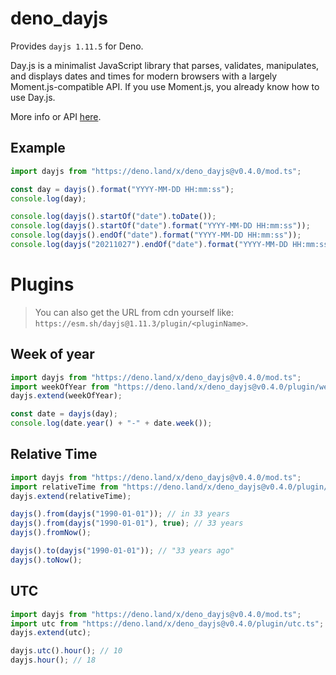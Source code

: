 # deno_dayjs

Provides `dayjs 1.11.5` for Deno.

Day.js is a minimalist JavaScript library that parses, validates, manipulates, and displays dates and times for
modern browsers with a largely Moment.js-compatible API. If you use Moment.js, you already know how to use Day.js.

More info or API [here](https://deno.land/x/dayjs).

## Example

```ts
import dayjs from "https://deno.land/x/deno_dayjs@v0.4.0/mod.ts";

const day = dayjs().format("YYYY-MM-DD HH:mm:ss");
console.log(day);

console.log(dayjs().startOf("date").toDate());
console.log(dayjs().startOf("date").format("YYYY-MM-DD HH:mm:ss"));
console.log(dayjs().endOf("date").format("YYYY-MM-DD HH:mm:ss"));
console.log(dayjs("20211027").endOf("date").format("YYYY-MM-DD HH:mm:ss"));
```

# Plugins

> You can also get the URL from cdn yourself like: `https://esm.sh/dayjs@1.11.3/plugin/<pluginName>`.

## Week of year

```ts
import dayjs from "https://deno.land/x/deno_dayjs@v0.4.0/mod.ts";
import weekOfYear from "https://deno.land/x/deno_dayjs@v0.4.0/plugin/weekOfYear.ts";
dayjs.extend(weekOfYear);

const date = dayjs(day);
console.log(date.year() + "-" + date.week());
```

## Relative Time

```ts
import dayjs from "https://deno.land/x/deno_dayjs@v0.4.0/mod.ts";
import relativeTime from "https://deno.land/x/deno_dayjs@v0.4.0/plugin/relativeTime.ts";
dayjs.extend(relativeTime);

dayjs().from(dayjs("1990-01-01")); // in 33 years
dayjs().from(dayjs("1990-01-01"), true); // 33 years
dayjs().fromNow();

dayjs().to(dayjs("1990-01-01")); // "33 years ago"
dayjs().toNow();
```

## UTC

```ts
import dayjs from "https://deno.land/x/deno_dayjs@v0.4.0/mod.ts";
import utc from "https://deno.land/x/deno_dayjs@v0.4.0/plugin/utc.ts";
dayjs.extend(utc);

dayjs.utc().hour(); // 10
dayjs.hour(); // 18
```
